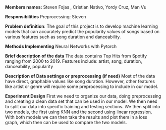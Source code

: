 **Members names:** Steven Fojas , Cristian Nativo, Yordy Cruz, Man Vu

**Responsibilities**
Preprocessing: Steven

**Problem definition:** 
The goal of this project is to develop machine learning models that can accurately predict the popularity values of songs based on various features such as song duration and danceability.

**Methods Implementing**
Neural Networks with Pytorch

**Brief description of the data**
The data contains Top Hits from Spotify ranging from 2000 to 2019.
Features include:
artist, song, duration, danceability, popularity

**Description of Data settings or preprocessing (if need)**
Most of the data have direct, graphable values like song duration. However, other features like artist or genre will require some preprocessing to include in our model.

**Experiment Design**
First we need to organize our data, doing preprocessing and creating a clean data set that can be used in our model.
We then need to split our data into specific training and testing sections.
We then split into two models, the first using KNN and the second using linear regression.
With both models we can then take the results and plot them in a loss graph, which then can be used to compare the two models.

